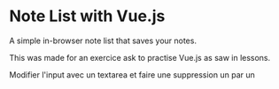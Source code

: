 # Note List with Vue.js 

A simple in-browser note list that saves your notes.

This was made for an exercice ask to practise Vue.js as saw in lessons.

Modifier l'input avec un textarea et faire une suppression un par un